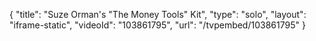 {
    "title": "Suze Orman's \"The Money Tools\" Kit",
    "type": "solo",
    "layout": "iframe-static",
    "videoId": "103861795",
    "url": "\/tvpembed\/103861795"
}